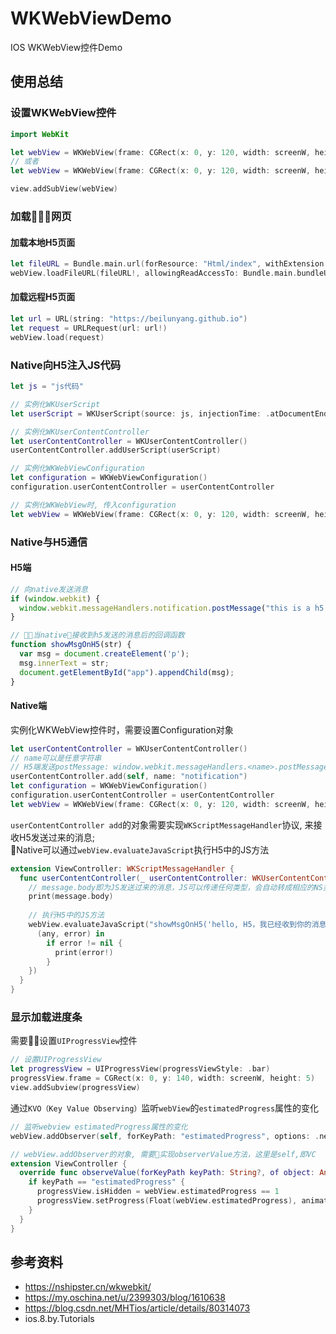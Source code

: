 # WKWebViewDemo
IOS WKWebView控件Demo

## 使用总结
### 设置WKWebView控件
```swift
import WebKit

let webView = WKWebView(frame: CGRect(x: 0, y: 120, width: screenW, height: screenH - 120))
// 或者
let webView = WKWebView(frame: CGRect(x: 0, y: 120, width: screenW, height: screenH - 120), configuration: configuration)

view.addSubView(webView)
```

### 加载网页
#### 加载本地H5页面
```swift
let fileURL = Bundle.main.url(forResource: "Html/index", withExtension: "html")
webView.loadFileURL(fileURL!, allowingReadAccessTo: Bundle.main.bundleURL)
```
#### 加载远程H5页面
```swift
let url = URL(string: "https://beilunyang.github.io")
let request = URLRequest(url: url!)
webView.load(request)
```

### Native向H5注入JS代码
```swift
let js = "js代码"

// 实例化WKUserScript
let userScript = WKUserScript(source: js, injectionTime: .atDocumentEnd, forMainFrameOnly: true)

// 实例化WKUserContentController
let userContentController = WKUserContentController()
userContentController.addUserScript(userScript)

// 实例化WKWebViewConfiguration
let configuration = WKWebViewConfiguration()
configuration.userContentController = userContentController

// 实例化WKWebView时, 传入configuration
let webView = WKWebView(frame: CGRect(x: 0, y: 120, width: screenW, height: screenH - 120), configuration: configuration)
```

### Native与H5通信
#### H5端
```javascript
// 向native发送消息
if (window.webkit) {
  window.webkit.messageHandlers.notification.postMessage("this is a h5 message");
}

// 当native接收到h5发送的消息后的回调函数
function showMsgOnH5(str) {
  var msg = document.createElement('p');
  msg.innerText = str;
  document.getElementById("app").appendChild(msg);
}
```
#### Native端
实例化WKWebView控件时，需要设置Configuration对象
```swift
let userContentController = WKUserContentController()  
// name可以是任意字符串
// H5端发送postMessage: window.webkit.messageHandlers.<name>.postMessage
userContentController.add(self, name: "notification")
let configuration = WKWebViewConfiguration()
configuration.userContentController = userContentController
let webView = WKWebView(frame: CGRect(x: 0, y: 120, width: screenW, height: screenH - 120), configuration: configuration)
```
`userContentController add`的对象需要实现`WKScriptMessageHandler`协议, 来接收H5发送过来的消息;   
Native可以通过`webView.evaluateJavaScript`执行H5中的JS方法
```swift
extension ViewController: WKScriptMessageHandler {
  func userContentController(_ userContentController: WKUserContentController, didReceive message: WKScriptMessage) {
    // message.body即为JS发送过来的消息，JS可以传递任何类型，会自动转成相应的NS类型
    print(message.body)
     
    // 执行H5中的JS方法
    webView.evaluateJavaScript("showMsgOnH5('hello, H5，我已经收到你的消息了')", completionHandler: {
      (any, error) in
        if error != nil {
          print(error!)
        }
    })
  }
}
```

### 显示加载进度条
需要设置`UIProgressView`控件   
```swift
// 设置UIProgressView
let progressView = UIProgressView(progressViewStyle: .bar)
progressView.frame = CGRect(x: 0, y: 140, width: screenW, height: 5)
view.addSubview(progressView)
```
通过`KVO（Key Value Observing）`监听`webView`的`estimatedProgress`属性的变化
```swift
// 监听webview estimatedProgress属性的变化
webView.addObserver(self, forKeyPath: "estimatedProgress", options: .new, context: nil)
```
```swift
// webView.addObserver的对象, 需要实现observerValue方法，这里是self,即VC
extension ViewController {
  override func observeValue(forKeyPath keyPath: String?, of object: Any?, change: [NSKeyValueChangeKey : Any]?, context: UnsafeMutableRawPointer?) {
    if keyPath == "estimatedProgress" {
      progressView.isHidden = webView.estimatedProgress == 1
      progressView.setProgress(Float(webView.estimatedProgress), animated: true)
    }
  }
}
```

## 参考资料
* https://nshipster.cn/wkwebkit/
* https://my.oschina.net/u/2399303/blog/1610638
* https://blog.csdn.net/MHTios/article/details/80314073
* ios.8.by.Tutorials